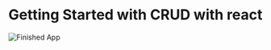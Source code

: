 # Getting Started with CRUD with react

![Finished App](https://github.com/Temmytope-seun/Sample-CRUD-app/tree/master/src/assets/crud.PNG)